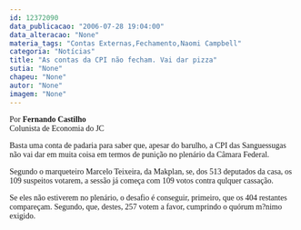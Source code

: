 ```yaml
---
id: 12372090
data_publicacao: "2006-07-28 19:04:00"
data_alteracao: "None"
materia_tags: "Contas Externas,Fechamento,Naomi Campbell"
categoria: "Notícias"
title: "As contas da CPI não fecham. Vai dar pizza"
sutia: "None"
chapeu: "None"
autor: "None"
imagem: "None"
---
```

<p><P><FONT face=Verdana>Por <B>Fernando Castilho<BR></B></FONT><FONT face=Verdana>Colunista de Economia do JC</FONT></P><FONT face=\"Courier New\"></p>
<p><P><FONT face=Verdana>Basta uma conta de padaria para saber que, apesar do barulho, a CPI das Sanguessugas não vai dar em muita coisa em termos de punição no plenário da Câmara Federal. </FONT></P></p>
<p><P><FONT face=Verdana>Segundo o marqueteiro Marcelo Teixeira, da Makplan, se, dos 513 deputados da casa, os 109 suspeitos votarem, a sessão já começa com 109 votos contra qulquer cassação.</FONT></P></p>
<p><P><FONT face=Verdana>Se eles não estiverem no plenário, o desafio é conseguir, primeiro, que os 404 restantes compareçam. Segundo, que, destes, 257 votem a favor, cumprindo o quórum m?nimo exigido.</FONT></P></FONT> </p>
